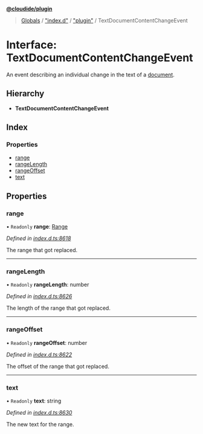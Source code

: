 **[@cloudide/plugin](../README.md)**

> [Globals](../README.md) / ["index.d"](../modules/_index_d_.md) / ["plugin"](../modules/_index_d_._plugin_.md) / TextDocumentContentChangeEvent

# Interface: TextDocumentContentChangeEvent

An event describing an individual change in the text of a [document](#TextDocument).

## Hierarchy

* **TextDocumentContentChangeEvent**

## Index

### Properties

* [range](_index_d_._plugin_.textdocumentcontentchangeevent.md#range)
* [rangeLength](_index_d_._plugin_.textdocumentcontentchangeevent.md#rangelength)
* [rangeOffset](_index_d_._plugin_.textdocumentcontentchangeevent.md#rangeoffset)
* [text](_index_d_._plugin_.textdocumentcontentchangeevent.md#text)

## Properties

### range

• `Readonly` **range**: [Range](../classes/_index_d_._plugin_.range.md)

*Defined in [index.d.ts:8618](https://github.com/huaweicloud/cloudide-plugin-api/blob/1ab5ef8/index.d.ts#L8618)*

The range that got replaced.

___

### rangeLength

• `Readonly` **rangeLength**: number

*Defined in [index.d.ts:8626](https://github.com/huaweicloud/cloudide-plugin-api/blob/1ab5ef8/index.d.ts#L8626)*

The length of the range that got replaced.

___

### rangeOffset

• `Readonly` **rangeOffset**: number

*Defined in [index.d.ts:8622](https://github.com/huaweicloud/cloudide-plugin-api/blob/1ab5ef8/index.d.ts#L8622)*

The offset of the range that got replaced.

___

### text

• `Readonly` **text**: string

*Defined in [index.d.ts:8630](https://github.com/huaweicloud/cloudide-plugin-api/blob/1ab5ef8/index.d.ts#L8630)*

The new text for the range.

